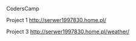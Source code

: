 CodersCamp

Project 1
http://serwer1997830.home.pl/

Project 3
http://serwer1997830.home.pl/weather/

